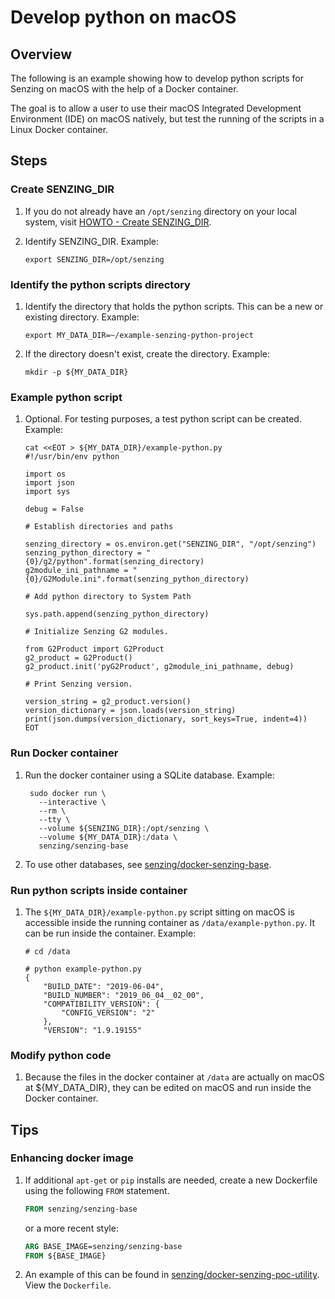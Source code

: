 # Develop python on macOS

## Overview

The following is an example showing how to develop python scripts for
Senzing on macOS with the help of a Docker container.

The goal is to allow a user to use their macOS
Integrated Development Environment (IDE) on macOS natively,
but test the running of the scripts in a Linux Docker container.

## Steps

### Create SENZING_DIR

1. If you do not already have an `/opt/senzing` directory on your local system, visit
[HOWTO - Create SENZING_DIR](https://github.com/Senzing/knowledge-base/blob/master/HOWTO/create-senzing-dir.md).

1. Identify SENZING_DIR.
   Example:

    ```console
    export SENZING_DIR=/opt/senzing
    ```

### Identify the python scripts directory

1. Identify the directory that holds the python scripts.
   This can be a new or existing directory.
   Example:

    ```console
    export MY_DATA_DIR=~/example-senzing-python-project
    ```

1. If the directory doesn't exist, create the directory.
   Example:

    ```console
    mkdir -p ${MY_DATA_DIR}
    ```

### Example python script

1. Optional. For testing purposes, a test python script can be created.
   Example:

    ```console
    cat <<EOT > ${MY_DATA_DIR}/example-python.py
    #!/usr/bin/env python

    import os
    import json
    import sys

    debug = False

    # Establish directories and paths

    senzing_directory = os.environ.get("SENZING_DIR", "/opt/senzing")
    senzing_python_directory = "{0}/g2/python".format(senzing_directory)
    g2module_ini_pathname = "{0}/G2Module.ini".format(senzing_python_directory)

    # Add python directory to System Path

    sys.path.append(senzing_python_directory)

    # Initialize Senzing G2 modules.

    from G2Product import G2Product
    g2_product = G2Product()
    g2_product.init('pyG2Product', g2module_ini_pathname, debug)

    # Print Senzing version.

    version_string = g2_product.version()
    version_dictionary = json.loads(version_string)
    print(json.dumps(version_dictionary, sort_keys=True, indent=4))
    EOT
    ```

### Run Docker container

1. Run the docker container using a SQLite database.
   Example:

   ```console
    sudo docker run \
      --interactive \
      --rm \
      --tty \
      --volume ${SENZING_DIR}:/opt/senzing \
      --volume ${MY_DATA_DIR}:/data \
      senzing/senzing-base
   ```

1. To use other databases, see
   [senzing/docker-senzing-base](https://github.com/Senzing/docker-senzing-base#run-docker-container).

### Run python scripts inside container

1. The `${MY_DATA_DIR}/example-python.py` script sitting on macOS
   is accessible inside the running container as `/data/example-python.py`.
   It can be run inside the container.
   Example:

    ```console
    # cd /data

    # python example-python.py
    {
        "BUILD_DATE": "2019-06-04",
        "BUILD_NUMBER": "2019_06_04__02_00",
        "COMPATIBILITY_VERSION": {
            "CONFIG_VERSION": "2"
        },
        "VERSION": "1.9.19155"
    ```

### Modify python code

1. Because the files in the docker container at `/data` are actually on macOS at ${MY_DATA_DIR},
   they can be edited on macOS and run inside the Docker container.

## Tips

### Enhancing docker image

1. If additional `apt-get` or `pip` installs are needed,
   create a new Dockerfile using the following `FROM` statement.

    ```Dockerfile
    FROM senzing/senzing-base
    ```

    or a more recent style:

    ```Dockerfile
    ARG BASE_IMAGE=senzing/senzing-base
    FROM ${BASE_IMAGE}
    ```

1. An example of this can be found in [senzing/docker-senzing-poc-utility](https://github.com/Senzing/docker-senzing-poc-utility).  View the `Dockerfile`.
